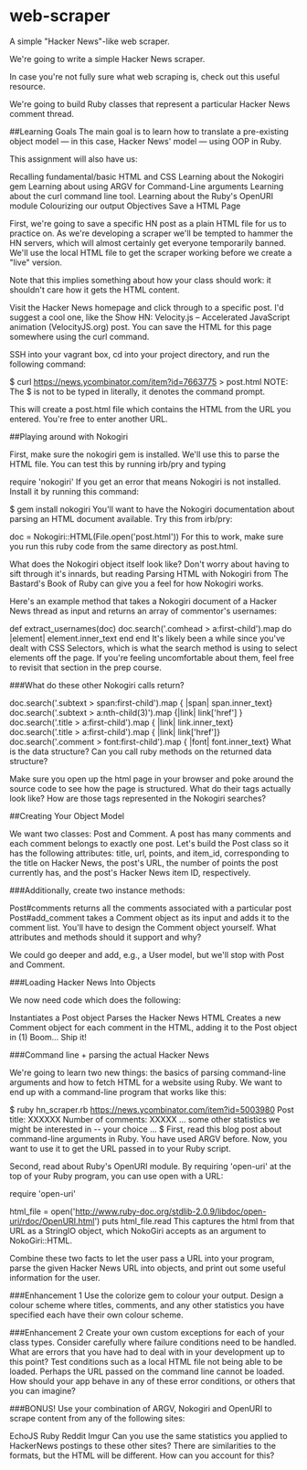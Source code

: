 # web-scraper
A simple "Hacker News"-like web scraper.


We're going to write a simple Hacker News scraper.

In case you're not fully sure what web scraping is, check out this useful resource.

We're going to build Ruby classes that represent a particular Hacker News comment thread.

##Learning Goals
The main goal is to learn how to translate a pre-existing object model — in this case, Hacker News' model — using OOP in Ruby.

This assignment will also have us:

Recalling fundamental/basic HTML and CSS
Learning about the Nokogiri gem
Learning about using ARGV for Command-Line arguments
Learning about the curl command line tool.
Learning about the Ruby's OpenURI module
Colourizing our output
Objectives
Save a HTML Page

First, we're going to save a specific HN post as a plain HTML file for us to practice on. As we're developing a scraper we'll be tempted to hammer the HN servers, which will almost certainly get everyone temporarily banned. We'll use the local HTML file to get the scraper working before we create a "live" version.

Note that this implies something about how your class should work: it shouldn't care how it gets the HTML content.

Visit the Hacker News homepage and click through to a specific post. I'd suggest a cool one, like the Show HN: Velocity.js – Accelerated JavaScript animation (VelocityJS.org) post. You can save the HTML for this page somewhere using the curl command.

SSH into your vagrant box, cd into your project directory, and run the following command:

$ curl https://news.ycombinator.com/item?id=7663775 > post.html
NOTE: The $ is not to be typed in literally, it denotes the command prompt.

This will create a post.html file which contains the HTML from the URL you entered. You're free to enter another URL.

##Playing around with Nokogiri

First, make sure the nokogiri gem is installed. We'll use this to parse the HTML file. You can test this by running irb/pry and typing

require 'nokogiri'
If you get an error that means Nokogiri is not installed. Install it by running this command:

$ gem install nokogiri
You'll want to have the Nokogiri documentation about parsing an HTML document available. Try this from irb/pry:

doc = Nokogiri::HTML(File.open('post.html'))
For this to work, make sure you run this ruby code from the same directory as post.html.

What does the Nokogiri object itself look like? Don't worry about having to sift through it's innards, but reading Parsing HTML with Nokogiri from The Bastard's Book of Ruby can give you a feel for how Nokogiri works.

Here's an example method that takes a Nokogiri document of a Hacker News thread as input and returns an array of commentor's usernames:

def extract_usernames(doc)
  doc.search('.comhead > a:first-child').map do |element|
    element.inner_text
  end
end
It's likely been a while since you've dealt with CSS Selectors, which is what the search method is using to select elements off the page. If you're feeling uncomfortable about them, feel free to revisit that section in the prep course.

###What do these other Nokogiri calls return?

doc.search('.subtext > span:first-child').map { |span| span.inner_text}
doc.search('.subtext > a:nth-child(3)').map {|link| link['href'] }
doc.search('.title > a:first-child').map { |link| link.inner_text}
doc.search('.title > a:first-child').map { |link| link['href']}
doc.search('.comment > font:first-child').map { |font| font.inner_text}
What is the data structure? Can you call ruby methods on the returned data structure?

Make sure you open up the html page in your browser and poke around the source code to see how the page is structured. What do their tags actually look like? How are those tags represented in the Nokogiri searches?

##Creating Your Object Model

We want two classes: Post and Comment. A post has many comments and each comment belongs to exactly one post. Let's build the Post class so it has the following attributes: title, url, points, and item_id, corresponding to the title on Hacker News, the post's URL, the number of points the post currently has, and the post's Hacker News item ID, respectively.

###Additionally, create two instance methods:

Post#comments returns all the comments associated with a particular post
Post#add_comment takes a Comment object as its input and adds it to the comment list.
You'll have to design the Comment object yourself. What attributes and methods should it support and why?

We could go deeper and add, e.g., a User model, but we'll stop with Post and Comment.

###Loading Hacker News Into Objects

We now need code which does the following:

Instantiates a Post object
Parses the Hacker News HTML
Creates a new Comment object for each comment in the HTML, adding it to the Post object in (1)
Boom... Ship it!

###Command line + parsing the actual Hacker News

We're going to learn two new things: the basics of parsing command-line arguments and how to fetch HTML for a website using Ruby. We want to end up with a command-line program that works like this:

$ ruby hn_scraper.rb https://news.ycombinator.com/item?id=5003980
Post title: XXXXXX
Number of comments: XXXXX
... some other statistics we might be interested in -- your choice ...
$
First, read this blog post about command-line arguments in Ruby. You have used ARGV before. Now, you want to use it to get the URL passed in to your Ruby script.

Second, read about Ruby's OpenURI module. By requiring 'open-uri' at the top of your Ruby program, you can use open with a URL:

require 'open-uri'

html_file = open('http://www.ruby-doc.org/stdlib-2.0.9/libdoc/open-uri/rdoc/OpenURI.html')
puts html_file.read
This captures the html from that URL as a StringIO object, which NokoGiri accepts as an argument to NokoGiri::HTML.

Combine these two facts to let the user pass a URL into your program, parse the given Hacker News URL into objects, and print out some useful information for the user.

###Enhancement 1
Use the colorize gem to colour your output. Design a colour scheme where titles, comments, and any other statistics you have specified each have their own colour scheme.

###Enhancement 2
Create your own custom exceptions for each of your class types. Consider carefully where failure conditions need to be handled. What are errors that you have had to deal with in your development up to this point? Test conditions such as a local HTML file not being able to be loaded. Perhaps the URL passed on the command line cannot be loaded. How should your app behave in any of these error conditions, or others that you can imagine?

###BONUS!
Use your combination of ARGV, Nokogiri and OpenURI to scrape content from any of the following sites:

EchoJS
Ruby Reddit
Imgur
Can you use the same statistics you applied to HackerNews postings to these other sites? There are similarities to the formats, but the HTML will be different. How can you account for this?
